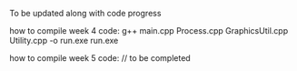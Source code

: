 To be updated along with code progress

how to compile week 4 code:
g++ main.cpp Process.cpp GraphicsUtil.cpp Utility.cpp -o run.exe
run.exe

how to compile week 5 code:
// to be completed
